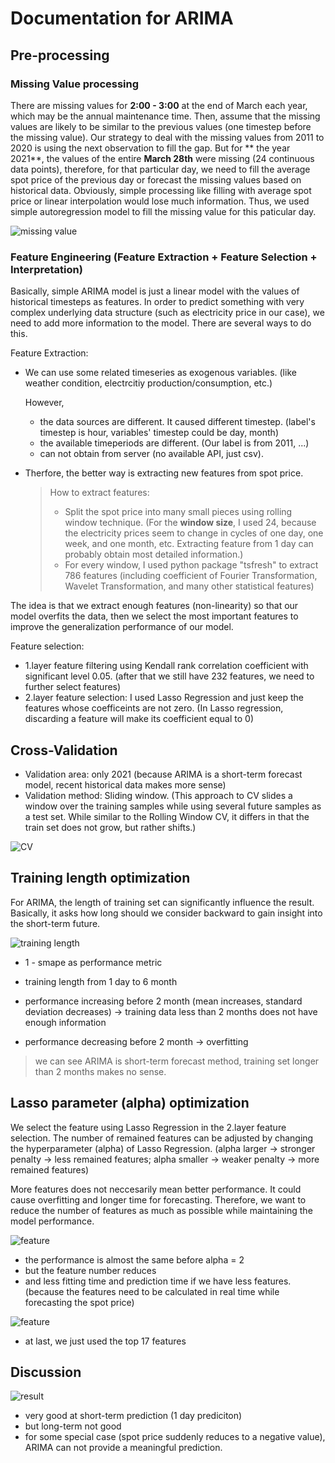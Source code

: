 # Documentation for ARIMA

## Pre-processing

### Missing Value processing

There are missing values for **2:00 - 3:00** at the end of March each year, which may be the annual maintenance time. Then, assume that the missing values are likely to be similar to the previous values (one timestep before the missing value). Our strategy to deal with the missing values from 2011 to 2020 is using the next observation to fill the gap. But for ** the year 2021**, the values of the entire **March 28th** were missing (24 continuous data points), therefore, for that particular day, we need to fill the average spot price of the previous day or forecast the missing values based on historical data. Obviously, simple processing like filling with average spot price or linear interpolation would lose much information. Thus, we used simple autoregression model to fill the missing value for this paticular day.

![missing value](./Results/missing_value.png)

### Feature Engineering (Feature Extraction + Feature Selection + Interpretation)

Basically, simple ARIMA model is just a linear model with the values of historical timesteps as features. In order to predict something with very complex underlying data structure (such as electricity price in our case), we need to add more information to the model. There are several ways to do this.

Feature Extraction:

- We can use some related timeseries as exogenous variables. (like weather condition, electrcitiy production/consumption, etc.) 

  However,
  
  - the data sources are different. It caused different timestep. (label's timestep is hour, variables' timestep could be day, month)
  - the available timeperiods are different. (Our label is from 2011, ...)
  - can not obtain from server (no available API, just csv).
- Therfore, the better way is extracting new features from spot price.
  > How to extract features:
  >
  > - Split the spot price into many small pieces using rolling window technique. (For the **window size**, I used 24, because the electricity prices seem to change in cycles of one day, one week, and one month, etc. Extracting feature from 1 day can probably obtain most detailed information.)
  > - For every window, I used python package "tsfresh" to extract 786 features (including coefficient of Fourier Transformation, Wavelet Transformation, and many other statistical features)

The idea is that we extract enough features (non-linearity) so that our model overfits the data, then we select the most important features to improve the generalization performance of our model.

Feature selection:

- 1.layer feature filtering using Kendall rank correlation coefficient with significant level 0.05. (after that we still have 232 features, we need to further select features)
- 2.layer feature selection: I used Lasso Regression and just keep the features whose coefficeints are not zero. (In Lasso regression, discarding a feature will make its coefficient equal to 0)

## Cross-Validation

- Validation area: only 2021 (because ARIMA is a short-term forecast model, recent historical data makes more sense)
- Validation method: Sliding window. (This approach to CV slides a window over the training samples while using several future samples as a test set. While similar to the Rolling Window CV, it differs in that the train set does not grow, but rather shifts.)

![CV](./Results/CV.png)

## Training length optimization

For ARIMA, the length of training set can significantly influence the result. Basically, it asks how long should we consider backward to gain insight into the short-term future.

![training length](./Results/training_length.png)

- 1 - smape as performance metric
- training length from 1 day to 6 month

- performance increasing before 2 month (mean increases, standard deviation decreases) -> training data less than 2 months does not have enough information
- performance decreasing before 2 month -> overfitting

> we can see ARIMA is short-term forecast method, training set longer than 2 months makes no sense.

## Lasso parameter (alpha) optimization

We select the feature using Lasso Regression in the 2.layer feature selection. The number of remained features can be adjusted by changing the hyperparameter (alpha) of Lasso Regression. (alpha larger -> stronger penalty -> less remained features; alpha smaller -> weaker penalty -> more remained features)

More features does not neccesarily mean better performance. It could cause overfitting and longer time for forecasting. Therefore, we want to reduce the number of features as much as possible while maintaining the model performance.

![feature](./Results/feature_selection.png)

- the performance is almost the same before alpha = 2
- but the feature number reduces
- and less fitting time and prediction time if we have less features. (because the features need to be calculated in real time while forecasting the spot price)

![feature](./Results/used_features.png)

- at last, we just used the top 17 features

## Discussion

![result](./Results/week_result.png)

- very good at short-term prediction (1 day prediciton)
- but long-term not good
- for some special case (spot price suddenly reduces to a negative value), ARIMA can not provide a meaningful prediction.
